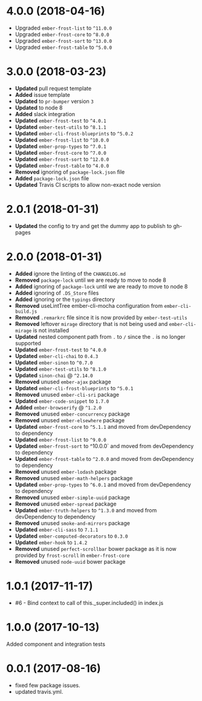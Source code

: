# 4.0.0 (2018-04-16)

* Upgraded `ember-frost-list` to `^11.0.0`
* Upgraded `ember-frost-core` to `^8.0.0`
* Upgraded `ember-frost-sort` to `^13.0.0`
* Upgraded `ember-frost-table` to `^5.0.0`

# 3.0.0 (2018-03-23)
* **Updated** pull request template
* **Added** issue template
* **Updated** to `pr-bumper` version `3`
* **Updated** to node 8
* **Added** slack integration
* **Updated** `ember-frost-test` to `^4.0.1`
* **Updated** `ember-test-utils` to `^8.1.1`
* **Updated** `ember-cli-frost-blueprints` to `^5.0.2`
* **Updated** `ember-frost-list` to `^10.0.0`
* **Updated** `ember-prop-types` to `^7.0.1`
* **Updated** `ember-frost-core` to `^7.0.0`
* **Updated** `ember-frost-sort` to `^12.0.0`
* **Updated** `ember-frost-table` to `^4.0.0`
* **Removed** ignoring of `package-lock.json` file
* **Added** `package-lock.json` file
* **Updated** Travis CI scripts to allow non-exact node version

# 2.0.1 (2018-01-31)
* **Updated** the config to try and get the dummy app to publish to gh-pages


# 2.0.0 (2018-01-31)
* **Added** ignore the linting of the `CHANGELOG.md`
* **Removed** `package-lock` until we are ready to move to node 8
* **Added** ignoring of `package-lock` until we are ready to move to node 8
* **Added** ignoring of `.DS_Store` files
* **Added** ignoring or the `typings` directory
* **Removed** useLintTree ember-cli-mocha configuration from `ember-cli-build.js`
* **Removed** `.remarkrc` file since it is now provided by `ember-test-utils`
* **Removed** leftover `mirage` directory that is not being used and `ember-cli-mirage` is not installed
* **Updated** nested component path from `.` to `/` since the `.` is no longer supported
* **Updated** `ember-frost-test` to `^4.0.0`
* **Updated** `ember-cli-chai` to `0.4.3`
* **Updated** `ember-sinon` to `^0.7.0`
* **Updated** `ember-test-utils` to `^8.1.0`
* **Updated** `sinon-chai` @ `^2.14.0`
* **Removed** unused `ember-ajax` package
* **Updated** `ember-cli-frost-blueprints` to `^5.0.1`
* **Removed** unused `ember-cli-sri` package
* **Updated** `ember-code-snippet` to `1.7.0`
* **Added** `ember-browserify` @ `^1.2.0`
* **Removed** unused `ember-concurrency` package
* **Removed** unused `ember-elsewhere` package
* **Updated** `ember-frost-core` to `^5.1.1` and moved from devDependency to dependency
* **Updated** `ember-frost-list` to `^9.0.0`
* **Updated** `ember-frost-sort` to ^10.0.0` and moved from devDependency to dependency
* **Updated** `ember-frost-table` to `^2.0.0` and moved from devDependency to dependency
* **Removed** unused `ember-lodash` package
* **Removed** unused `ember-math-helpers` package
* **Updated** `ember-prop-types` to `^6.0.1` and moved from devDependency to dependency
* **Removed** unused `ember-simple-uuid` package
* **Removed** unused `ember-spread` package
* **Updated** `ember-truth-helpers` to `^1.3.0` and moved from devDependency to dependency
* **Removed** unused `smoke-and-mirrors` package
* **Updated** `ember-cli-sass` to `7.1.1`
* **Updated** `ember-computed-decorators` to `0.3.0`
* **Updated** `ember-hook` to `1.4.2`
* **Removed** unused `perfect-scrollbar` bower package as it is now provided by `frost-scroll` in `ember-frost-core`
* **Removed** unused `node-uuid` bower package

# 1.0.1 (2017-11-17)
* #6 - Bind context to call of this._super.included() in index.js

# 1.0.0 (2017-10-13)
Added component and integration tests


# 0.0.1 (2017-08-16)
* fixed few package issues. 
* updated travis.yml.


